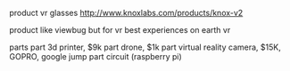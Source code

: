
product vr glasses
  http://www.knoxlabs.com/products/knox-v2

product like viewbug
  but for vr
  best experiences on earth vr

parts
  part 3d printer, $9k
  part drone, $1k
  part virtual reality camera, $15K, GOPRO, google jump
  part circuit (raspberry pi)
